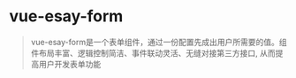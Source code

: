 # vue-esay-form

> vue-esay-form是一个表单组件，通过一份配置先成出用户所需要的值。组件布局丰富、逻辑控制简洁、事件联动灵活、无缝对接第三方接口, 从而提高用户开发表单功能

